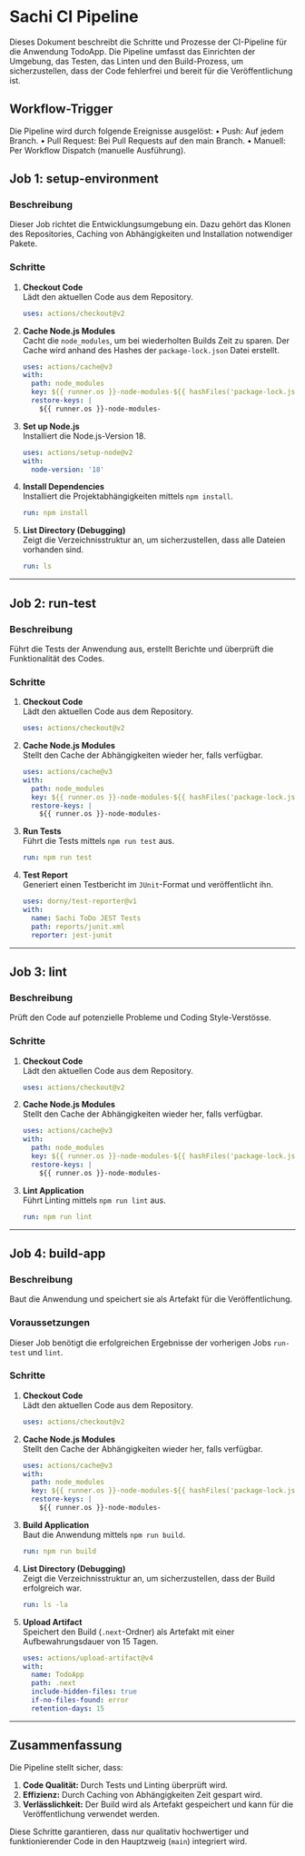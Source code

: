 # Sachi CI Pipeline
Dieses Dokument beschreibt die Schritte und Prozesse der CI-Pipeline für die Anwendung TodoApp. Die Pipeline umfasst das Einrichten der Umgebung, das Testen, das Linten und den Build-Prozess, um sicherzustellen, dass der Code fehlerfrei und bereit für die Veröffentlichung ist.

## Workflow-Trigger
Die Pipeline wird durch folgende Ereignisse ausgelöst:
	•	Push: Auf jedem Branch.
	•	Pull Request: Bei Pull Requests auf den main Branch.
	•	Manuell: Per Workflow Dispatch (manuelle Ausführung).

## **Job 1: setup-environment**

### **Beschreibung**
Dieser Job richtet die Entwicklungsumgebung ein. Dazu gehört das Klonen des Repositories, Caching von Abhängigkeiten und Installation notwendiger Pakete.

### **Schritte**

1. **Checkout Code**  
   Lädt den aktuellen Code aus dem Repository.  
   ```yaml
   uses: actions/checkout@v2
   ```

2. **Cache Node.js Modules**  
   Cacht die `node_modules`, um bei wiederholten Builds Zeit zu sparen. Der Cache wird anhand des Hashes der `package-lock.json` Datei erstellt.  
   ```yaml
   uses: actions/cache@v3
   with:
     path: node_modules
     key: ${{ runner.os }}-node-modules-${{ hashFiles('package-lock.json') }}
     restore-keys: |
       ${{ runner.os }}-node-modules-
   ```

3. **Set up Node.js**  
   Installiert die Node.js-Version 18.  
   ```yaml
   uses: actions/setup-node@v2
   with:
     node-version: '18'
   ```

4. **Install Dependencies**  
   Installiert die Projektabhängigkeiten mittels `npm install`.  
   ```yaml
   run: npm install
   ```

5. **List Directory (Debugging)**  
   Zeigt die Verzeichnisstruktur an, um sicherzustellen, dass alle Dateien vorhanden sind.  
   ```yaml
   run: ls
   ```

---

## **Job 2: run-test**

### **Beschreibung**
Führt die Tests der Anwendung aus, erstellt Berichte und überprüft die Funktionalität des Codes.

### **Schritte**

1. **Checkout Code**  
   Lädt den aktuellen Code aus dem Repository.  
   ```yaml
   uses: actions/checkout@v2
   ```

2. **Cache Node.js Modules**  
   Stellt den Cache der Abhängigkeiten wieder her, falls verfügbar.  
   ```yaml
   uses: actions/cache@v3
   with:
     path: node_modules
     key: ${{ runner.os }}-node-modules-${{ hashFiles('package-lock.json') }}
     restore-keys: |
       ${{ runner.os }}-node-modules-
   ```

3. **Run Tests**  
   Führt die Tests mittels `npm run test` aus.  
   ```yaml
   run: npm run test
   ```

4. **Test Report**  
   Generiert einen Testbericht im `JUnit`-Format und veröffentlicht ihn.  
   ```yaml
   uses: dorny/test-reporter@v1
   with:
     name: Sachi ToDo JEST Tests
     path: reports/junit.xml
     reporter: jest-junit
   ```

---

## **Job 3: lint**

### **Beschreibung**
Prüft den Code auf potenzielle Probleme und Coding Style-Verstösse.

### **Schritte**

1. **Checkout Code**  
   Lädt den aktuellen Code aus dem Repository.  
   ```yaml
   uses: actions/checkout@v2
   ```

2. **Cache Node.js Modules**  
   Stellt den Cache der Abhängigkeiten wieder her, falls verfügbar.  
   ```yaml
   uses: actions/cache@v3
   with:
     path: node_modules
     key: ${{ runner.os }}-node-modules-${{ hashFiles('package-lock.json') }}
     restore-keys: |
       ${{ runner.os }}-node-modules-
   ```

3. **Lint Application**  
   Führt Linting mittels `npm run lint` aus.  
   ```yaml
   run: npm run lint
   ```

---

## **Job 4: build-app**

### **Beschreibung**
Baut die Anwendung und speichert sie als Artefakt für die Veröffentlichung.

### **Voraussetzungen**
Dieser Job benötigt die erfolgreichen Ergebnisse der vorherigen Jobs `run-test` und `lint`.

### **Schritte**

1. **Checkout Code**  
   Lädt den aktuellen Code aus dem Repository.  
   ```yaml
   uses: actions/checkout@v2
   ```

2. **Cache Node.js Modules**  
   Stellt den Cache der Abhängigkeiten wieder her, falls verfügbar.  
   ```yaml
   uses: actions/cache@v3
   with:
     path: node_modules
     key: ${{ runner.os }}-node-modules-${{ hashFiles('package-lock.json') }}
     restore-keys: |
       ${{ runner.os }}-node-modules-
   ```

3. **Build Application**  
   Baut die Anwendung mittels `npm run build`.  
   ```yaml
   run: npm run build
   ```

4. **List Directory (Debugging)**  
   Zeigt die Verzeichnisstruktur an, um sicherzustellen, dass der Build erfolgreich war.  
   ```yaml
   run: ls -la
   ```

5. **Upload Artifact**  
   Speichert den Build (`.next`-Ordner) als Artefakt mit einer Aufbewahrungsdauer von 15 Tagen.  
   ```yaml
   uses: actions/upload-artifact@v4
   with:
     name: TodoApp
     path: .next
     include-hidden-files: true
     if-no-files-found: error
     retention-days: 15
   ```

---
## **Zusammenfassung**

Die Pipeline stellt sicher, dass:
1. **Code Qualität:** Durch Tests und Linting überprüft wird.
2. **Effizienz:** Durch Caching von Abhängigkeiten Zeit gespart wird.
3. **Verlässlichkeit:** Der Build wird als Artefakt gespeichert und kann für die Veröffentlichung verwendet werden.

Diese Schritte garantieren, dass nur qualitativ hochwertiger und funktionierender Code in den Hauptzweig (`main`) integriert wird.

